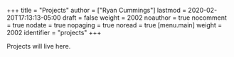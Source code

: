 +++
title = "Projects"
author = ["Ryan Cummings"]
lastmod = 2020-02-20T17:13:13-05:00
draft = false
weight = 2002
noauthor = true
nocomment = true
nodate = true
nopaging = true
noread = true
[menu.main]
  weight = 2002
  identifier = "projects"
+++

Projects will live here.
